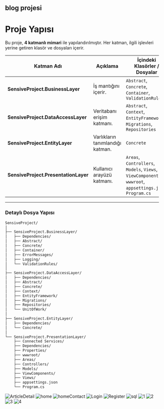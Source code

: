 blog projesi 
-

# Proje Yapısı

Bu proje, **4 katmanlı mimari** ile yapılandırılmıştır. Her katman, ilgili işlevleri yerine getiren klasör ve dosyaları içerir.

| Katman Adı                      | Açıklama                       | İçindeki Klasörler / Dosyalar             |
|---------------------------------|--------------------------------|------------------------------------------|
| **SensiveProject.BusinessLayer** | İş mantığını içerir.           | `Abstract`, `Concrete`, `Container`, `ValidationRules` |
| **SensiveProject.DataAccessLayer** | Veritabanı erişim katmanı.     | `Abstract`, `Context`, `EntityFramework`, `Migrations`, `Repositories` |
| **SensiveProject.EntityLayer**   | Varlıkların tanımlandığı katman.| `Concrete` |
| **SensiveProject.PresentationLayer** | Kullanıcı arayüzü katmanı.    | `Areas`, `Controllers`, `Models`, `Views`, `ViewComponents`, `wwwroot`, `appsettings.json`, `Program.cs` |

---

### **Detaylı Dosya Yapısı**

```markdown
SensiveProject/
│
├── SensiveProject.BusinessLayer/
│   ├── Dependencies/
│   ├── Abstract/
│   ├── Concrete/
│   ├── Container/
│   ├── ErrorMessages/
│   ├── Logging/
│   └── ValidationRules/
│
├── SensiveProject.DataAccessLayer/
│   ├── Dependencies/
│   ├── Abstract/
│   ├── Concrete/
│   ├── Context/
│   ├── EntityFramework/
│   ├── Migrations/
│   ├── Repositories/
│   └── UnitOfWork/
│
├── SensiveProject.EntityLayer/
│   ├── Dependencies/
│   └── Concrete/
│
└── SensiveProject.PresentationLayer/
    ├── Connected Services/
    ├── Dependencies/
    ├── Properties/
    ├── wwwroot/
    ├── Areas/
    ├── Controllers/
    ├── Models/
    ├── ViewComponents/
    ├── Views/
    ├── appsettings.json
    └── Program.cs

```


![ArticleDetail](https://github.com/user-attachments/assets/05330871-b74b-466f-b16d-447f87b9b3cb)
![home](https://github.com/user-attachments/assets/74f1abbb-bc37-46f9-800c-483d13e36f5e)
![homeContact](https://github.com/user-attachments/assets/67400ebe-8b0a-47e5-906c-0ed168dda4d3)
![Login](https://github.com/user-attachments/assets/698a01b0-d4ca-4908-9ff3-5e652515a5e6)
![Register](https://github.com/user-attachments/assets/87badb39-9f83-47be-8c81-bab90fca847b)
![sql](https://github.com/user-attachments/assets/aadb8543-5063-4d62-a863-403fdd568806)
![1](https://github.com/user-attachments/assets/9494ca18-fbd3-4300-b1d6-3988fccea308)
![2](https://github.com/user-attachments/assets/046de44e-cb3f-4d6b-91f5-7cbb269cbf13)
![3](https://github.com/user-attachments/assets/67087458-153b-446d-9e47-2bacb660f0e9)
![4](https://github.com/user-attachments/assets/0400313d-cd7f-401c-9864-d07bf347c0da)
